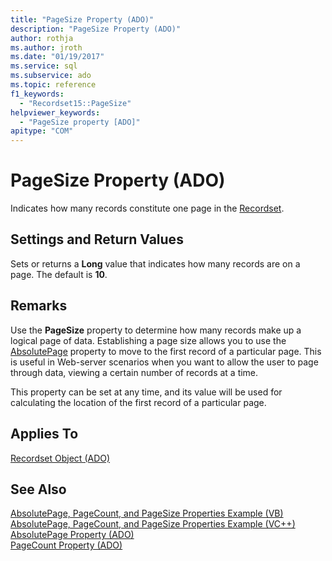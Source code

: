 ```yaml
---
title: "PageSize Property (ADO)"
description: "PageSize Property (ADO)"
author: rothja
ms.author: jroth
ms.date: "01/19/2017"
ms.service: sql
ms.subservice: ado
ms.topic: reference
f1_keywords:
  - "Recordset15::PageSize"
helpviewer_keywords:
  - "PageSize property [ADO]"
apitype: "COM"
---
```

# PageSize Property (ADO)
Indicates how many records constitute one page in the [Recordset](./recordset-object-ado.md).  
  
## Settings and Return Values  
 Sets or returns a **Long** value that indicates how many records are on a page. The default is **10**.  
  
## Remarks  
 Use the **PageSize** property to determine how many records make up a logical page of data. Establishing a page size allows you to use the [AbsolutePage](./absolutepage-property-ado.md) property to move to the first record of a particular page. This is useful in Web-server scenarios when you want to allow the user to page through data, viewing a certain number of records at a time.  
  
 This property can be set at any time, and its value will be used for calculating the location of the first record of a particular page.  
  
## Applies To  
 [Recordset Object (ADO)](./recordset-object-ado.md)  
  
## See Also  
 [AbsolutePage, PageCount, and PageSize Properties Example (VB)](./absolutepage-pagecount-and-pagesize-properties-example-vb.md)   
 [AbsolutePage, PageCount, and PageSize Properties Example (VC++)](./absolutepage-pagecount-and-pagesize-properties-example-vc.md)   
 [AbsolutePage Property (ADO)](./absolutepage-property-ado.md)   
 [PageCount Property (ADO)](./pagecount-property-ado.md)